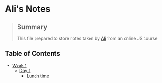 # Ali's Notes

>## Summary
>This file prepared to store notes taken by [Ali](https://github.com/Alizmn) from an online JS course

## Table of Contents
* [Week 1](/Week_1)
    * [Day 1](/Week_1/Day_1)
      * [Lunch time](/Week_1/Day_1/What_Should_I_Do_for_Lunch_Tips.md)
    